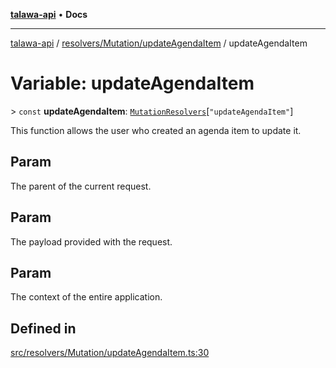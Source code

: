 [**talawa-api**](../../../../README.md) • **Docs**

***

[talawa-api](../../../../modules.md) / [resolvers/Mutation/updateAgendaItem](../README.md) / updateAgendaItem

# Variable: updateAgendaItem

\> `const` **updateAgendaItem**: [`MutationResolvers`](../../../../types/generatedGraphQLTypes/type-aliases/MutationResolvers.md)\[`"updateAgendaItem"`\]

This function allows the user who created an agenda item to update it.

## Param

The parent of the current request.

## Param

The payload provided with the request.

## Param

The context of the entire application.

## Defined in

[src/resolvers/Mutation/updateAgendaItem.ts:30](https://github.com/PalisadoesFoundation/talawa-api/blob/fb5076f344cd74d4e51c692cbc70fc337bf1ac39/src/resolvers/Mutation/updateAgendaItem.ts#L30)
